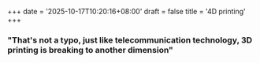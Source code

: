 +++
date = '2025-10-17T10:20:16+08:00'
draft = false
title = '4D printing'
+++

### "That's not a typo, just like telecommunication technology, 3D printing is breaking to another dimension"

